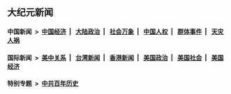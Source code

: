 ## 大纪元新闻

#### 中国新闻 &nbsp;>&nbsp; [中国经济](indexes/ncid283/README.md?06042045) &nbsp;| &nbsp; [大陆政治](indexes/ncid277/README.md?06042045) &nbsp;| &nbsp; [社会万象](indexes/ncid282/README.md?06042045) &nbsp;| &nbsp; [中国人权](indexes/ncid278/README.md?06042045) &nbsp;| &nbsp; [群体事件](indexes/ncid279/README.md?06042045) &nbsp;| &nbsp; [天灾人祸](indexes/ncid280/README.md?06042045)

#### 国际新闻 &nbsp;>&nbsp; [美中关系](indexes/nf1412576/README.md?06042045) &nbsp;| &nbsp; [台湾新闻](indexes/ncid1349361/README.md?06042045) &nbsp;| &nbsp; [香港新闻](indexes/ncid1349362/README.md?06042045) &nbsp;| &nbsp; [美国政治](indexes/ncid1078159/README.md?06042045) &nbsp;| &nbsp; [美国社会](indexes/ncid1078160/README.md?06042045) &nbsp;| &nbsp; [美国经济](indexes/ncid1078158/README.md?06042045)

#### 特别专题 &nbsp;>&nbsp; [中共百年历史](https://github.com/epoch-news/epoch-special/blob/master/README.md?06042045)  
